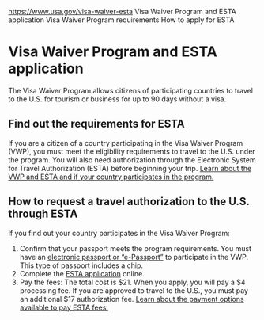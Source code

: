 

https://www.usa.gov/visa-waiver-esta
Visa Waiver Program and ESTA application
Visa Waiver Program requirements
How to apply for ESTA

Visa Waiver Program and ESTA application
========================================

The Visa Waiver Program allows citizens of participating countries to travel to the U.S. for tourism or business for up to 90 days without a visa.

**Find out the requirements for ESTA**
--------------------------------------

If you are a citizen of a country participating in the Visa Waiver Program (VWP), you must meet the eligibility requirements to travel to the U.S. under the program. You will also need authorization through the Electronic System for Travel Authorization (ESTA) before beginning your trip.
[Learn about the VWP and ESTA and if your country participates in the program.](https://www.dhs.gov/visa-waiver-program)

**How to request a travel authorization to the U.S. through ESTA**
------------------------------------------------------------------
If you find out your country participates in the Visa Waiver Program:

1. Confirm that your passport meets the program requirements. You must have an
   [electronic passport or “e-Passport”](https://www.dhs.gov/e-passports)
   to participate in the VWP. This type of passport includes a chip.
2. Complete the
   [ESTA application](https://esta.cbp.dhs.gov/)
   online.
3. Pay the fees: The total cost is $21. When you apply, you will pay a $4 processing fee. If you are approved to travel to the U.S., you must pay an additional $17 authorization fee.
   [Learn about the payment options available to pay ESTA fees.](https://esta.cbp.dhs.gov/faq?lang=en)
